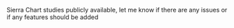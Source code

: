 Sierra Chart studies publicly available, let me know if there are any issues or if any features should be added
